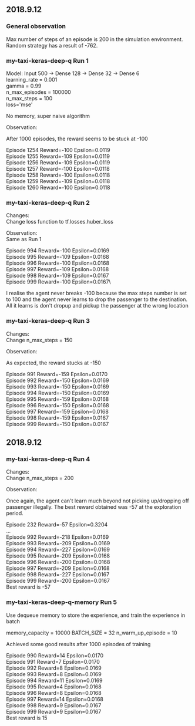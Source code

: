 ## 2018.9.12 

### General observation

Max number of steps of an episode is 200 in the simulation environment. Random strategy has a result of -762.


### my-taxi-keras-deep-q Run 1 

Model: Input 500 -> Dense 128 -> Dense 32 -> Dense 6\
learning_rate = 0.001\
gamma = 0.99\
n_max_episodes = 100000\
n_max_steps = 100\
loss='mse'

No memory, super naive algorithm

Observation:

After 1000 episodes, the reward seems to be stuck at -100

Episode 1254 Reward=-100 Epsilon=0.0119\
Episode 1255 Reward=-109 Epsilon=0.0119\
Episode 1256 Reward=-109 Epsilon=0.0119\
Episode 1257 Reward=-100 Epsilon=0.0118\
Episode 1258 Reward=-100 Epsilon=0.0118\
Episode 1259 Reward=-109 Epsilon=0.0118\
Episode 1260 Reward=-100 Epsilon=0.0118

### my-taxi-keras-deep-q Run 2 

Changes:\
Change loss function to tf.losses.huber_loss

Observation:\
Same as Run 1

Episode 994 Reward=-100 Epsilon=0.0169\
Episode 995 Reward=-109 Epsilon=0.0168\
Episode 996 Reward=-100 Epsilon=0.0168\
Episode 997 Reward=-109 Epsilon=0.0168\
Episode 998 Reward=-109 Epsilon=0.0167\
Episode 999 Reward=-100 Epsilon=0.0167\

I realise the agent never breaks -100 because the max steps number is set to 100 and the agent never learns to drop the passenger to the destination. All it learns is don't dropup and pickup the passenger at the wrong location

### my-taxi-keras-deep-q Run 3

Changes:\
Change n_max_steps = 150

Observation:

As expected, the reward stucks at -150

Episode 991 Reward=-159 Epsilon=0.0170\
Episode 992 Reward=-150 Epsilon=0.0169\
Episode 993 Reward=-150 Epsilon=0.0169\
Episode 994 Reward=-150 Epsilon=0.0169\
Episode 995 Reward=-159 Epsilon=0.0168\
Episode 996 Reward=-150 Epsilon=0.0168\
Episode 997 Reward=-159 Epsilon=0.0168\
Episode 998 Reward=-159 Epsilon=0.0167\
Episode 999 Reward=-150 Epsilon=0.0167

## 2018.9.12 

### my-taxi-keras-deep-q Run 4

Changes:\
Change n_max_steps = 200

Observation:

Once again, the agent can't learn much beyond not picking up/dropping off passenger illegally. The best reward obtained was -57 at the exploration period. 

Episode 232 Reward=-57 Epsilon=0.3204\
...\
Episode 992 Reward=-218 Epsilon=0.0169\
Episode 993 Reward=-209 Epsilon=0.0169\
Episode 994 Reward=-227 Epsilon=0.0169\
Episode 995 Reward=-209 Epsilon=0.0168\
Episode 996 Reward=-200 Epsilon=0.0168\
Episode 997 Reward=-209 Epsilon=0.0168\
Episode 998 Reward=-227 Epsilon=0.0167\
Episode 999 Reward=-200 Epsilon=0.0167\
Best reward is -57

### my-taxi-keras-deep-q-memory Run 5

Use dequeue memory to store the experience, and train the experience in batch

memory_capacity = 10000
BATCH_SIZE = 32
n_warm_up_episode = 10

Achieved some good results after 1000 episodes of training

Episode 990 Reward=14 Epsilon=0.0170\
Episode 991 Reward=7 Epsilon=0.0170\
Episode 992 Reward=8 Epsilon=0.0169\
Episode 993 Reward=8 Epsilon=0.0169\
Episode 994 Reward=11 Epsilon=0.0169\
Episode 995 Reward=4 Epsilon=0.0168\
Episode 996 Reward=8 Epsilon=0.0168\
Episode 997 Reward=14 Epsilon=0.0168\
Episode 998 Reward=9 Epsilon=0.0167\
Episode 999 Reward=9 Epsilon=0.0167\
Best reward is 15

